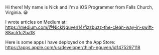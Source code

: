 Hi there! My name is Nick and I'm a iOS Programmer from Falls Church, Virginia. 😀

I wrote articles on Medium at: https://medium.com/@NickNguyen14/fizzbuzz-the-clean-way-in-swift-88ac51c2ba18

Here is some apps I have deployed on the App Store: https://apps.apple.com/us/developer/thinh-nguyen/id1475297118
